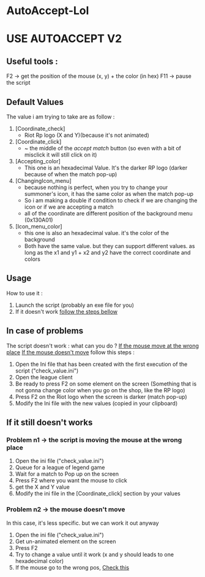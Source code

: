# AutoAccept-Lol
# USE AUTOACCEPT V2
## Useful tools :
F2 -> get the position of the mouse (x, y) + the color (in hex)
F11 -> pause the script

## Default Values
The value i am trying to take are as follow :
  1. [Coordinate_check]
     - Riot Rp logo (X and Y)(because it's not animated)
  2. [Coordinate_click]
     - ~ the middle of the _accept match_ button (so even with a bit of misclick it will still click on it)
  3. [Accepting_color]
     - This one is an hexadecimal Value. It's the darker RP logo (darker because of when the match pop-up)
  4. [ChangingIcon_menu]
     - because nothing is perfect, when you try to change your summoner's icon, it has the same color as when the match pop-up
     - So i am making a double if condition to check if we are changing the icon or if we are accepting a match
     - all of the coordinate are different position of the background menu (0x130A01)
  5. [Icon_menu_color]
     - this one is also an hexadecimal value. it's the color of the background
     - Both have the same value. but they can support different values. as long as the x1 and y1 + x2 and y2 have the correct coordinate and colors

## Usage
How to use it :
  1. Launch the script (probably an exe file for you)
  2. If it doesn't work [follow the steps bellow](https://github.com/Miniflint/AutoAccept-Lol/edit/main/README.md#In-case-of-problems)

## In case of problems
The script doesn't work : what can you do ?
[If the mouse move at the wrong place](https://github.com/Miniflint/AutoAccept-Lol/edit/main/README.md#Problem-n1-->-the-script-is-moving-the-mouse-at-the-wrong-place)
[If the mouse doesn't move](https://github.com/Miniflint/AutoAccept-Lol/edit/main/README.md#Problem-n2-->-the-mouse-doesn't-move)
follow this steps :
  1. Open the Ini file that has been created with the first execution of the script ("check_value.ini")
  2. Open the league client
  3. Be ready to press F2 on some element on the screen (Something that is not gonna change color when you go on the shop, like the RP logo)
  4. Press F2 on the Riot logo when the screen is darker (match pop-up)
  5. Modify the Ini file with the new values (copied in your clipboard)

## If it still doesn't works
### Problem n1 -> the script is moving the mouse at the wrong place
  1. Open the ini file ("check_value.ini")
  2. Queue for a league of legend game
  3. Wait for a match to Pop up on the screen
  4. Press F2 where you want the mouse to click
  5. get the X and Y value
  6. Modify the ini file in the [Coordinate_click] section by your values

### Problem n2 -> the mouse doesn't move
In this case, it's less specific. but we can work it out anyway
  1. Open the ini file ("check_value.ini")
  2. Get un-animated element on the screen
  3. Press F2
  4. Try to change a value until it work (x and y should leads to one hexadecimal color)
  5. If the mouse go to the wrong pos, [Check this](https://github.com/Miniflint/AutoAccept-Lol/edit/main/README.md#Problem-n1-->-the-script-is-moving-the-mouse-at-the-wrong-place)

